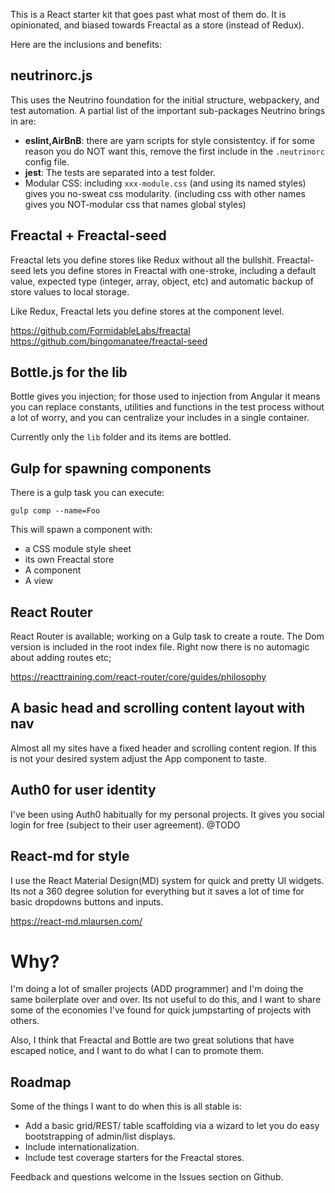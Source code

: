 This is a React starter kit that goes past what most of them do.
It is opinionated, and biased towards Freactal as a store (instead of Redux).

Here are the inclusions and benefits:

## neutrinorc.js

This uses the Neutrino foundation for 
the initial structure, webpackery, and test automation. 
A partial list of the important sub-packages Neutrino brings in are:

* __eslint,AirBnB__: there are yarn scripts for style consistentcy. 
 if for some reason you do NOT want this, remove the first include
 in the `.neutrinorc` config file. 
* __jest__: The tests are separated into a test folder.
* Modular CSS: including `xxx-module.css` (and using its named styles)
 gives you no-sweat css modularity. (including css with other names
 gives you NOT-modular css that names global styles)
 
## Freactal + Freactal-seed

Freactal lets you define stores like Redux without all the bullshit.
Freactal-seed lets you define stores in Freactal with one-stroke,
including a default value, expected type (integer, array, object, etc)
and automatic backup of store values to local storage. 

Like Redux, Freactal lets you define stores at the component level.

https://github.com/FormidableLabs/freactal
https://github.com/bingomanatee/freactal-seed

## Bottle.js for the lib

Bottle gives you injection; for those used to injection from Angular
it means you can replace constants, utilities and functions in the test
process without a lot of worry, and you can centralize your includes
in a single container. 

Currently only the `lib` folder and its items are bottled. 

## Gulp for spawning components

There is a gulp task you can execute:
 
`gulp comp --name=Foo`

This will spawn a component with:

* a CSS module style sheet 
* its own Freactal store
* A component
* A view

## React Router 

React Router is available; working on a Gulp task to create a route.
The Dom version is included in the root index file. Right now there 
is no automagic about adding routes etc;

https://reacttraining.com/react-router/core/guides/philosophy

## A basic head and scrolling content layout with nav

Almost all my sites have a fixed header and scrolling content region. 
If this is not your desired system adjust the App component to taste.

## Auth0 for user identity

I've been using Auth0 habitually for my personal projects. It gives you
social login for free (subject to their user agreement). @TODO

## React-md for style 

I use the React Material Design(MD) system for quick and pretty 
UI widgets. Its not a 360 degree solution for everything but it saves
a lot of time for basic dropdowns buttons and inputs.

https://react-md.mlaursen.com/

# Why?

I'm doing a lot of smaller projects (ADD programmer) and I'm doing the same
boilerplate over and over. Its not useful to do this, and I want to share
some of the economies I've found for quick jumpstarting of projects with others.

Also, I think that Freactal and Bottle are two great solutions that have escaped
notice, and I want to do what I can to promote them. 

## Roadmap

Some  of the things I want to do when this is all stable is:
 
* Add a basic grid/REST/ table scaffolding via a wizard to let you do easy
  bootstrapping of admin/list displays. 
* Include internationalization.
* Include test coverage starters for the Freactal stores. 

Feedback and questions welcome in the Issues section on Github. 
